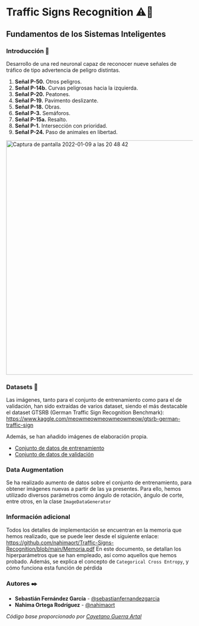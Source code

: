 # Traffic Signs Recognition ⚠️🚦
## Fundamentos de los Sistemas Inteligentes 

### Introducción 📄
Desarrollo de una red neuronal capaz de reconocer nueve señales de tráfico de tipo advertencia de peligro distintas.
1.	**Señal P-50.** Otros peligros.
2.	**Señal P-14b.** Curvas peligrosas hacia la izquierda.
3.	**Señal P-20.** Peatones.
4.	**Señal P-19.** Pavimento deslizante.
5.	**Señal P-18.** Obras.
6.	**Señal P-3.** Semáforos.
7.	**Señal P-15a.** Resalto.
8.	**Señal P-1.** Intersección con prioridad.
9.	**Señal P-24.** Paso de animales en libertad.


<img width="632" alt="Captura de pantalla 2022-01-09 a las 20 48 42" src="https://user-images.githubusercontent.com/56322714/148700240-8a6a1fdb-bbd6-40f1-be64-5724da7ee35f.png">

### Datasets 📁
Las imágenes, tanto para el conjunto de entrenamiento como para el de validación, han sido extraídas de varios dataset, siendo el más destacable el dataset GTSRB (German Traffic Sign Recognition Benchmark): https://www.kaggle.com/meowmeowmeowmeowmeow/gtsrb-german-traffic-sign

Además, se han añadido imágenes de elaboración propia.

  * [Conjunto de datos de entrenamiento](https://drive.google.com/drive/folders/1_C1JM9Ik90DKWz_xu5hwwG6_2QfEnBHq?usp=sharing)
  * [Conjunto de datos de validación](https://drive.google.com/drive/folders/13ChyxuCHRbgvNRJ5eX7tHc1TX5VrKDG5?usp=sharing)

### Data Augmentation 
Se ha realizado aumento de datos sobre el conjunto de entrenamiento, para obtener imágenes nuevas a partir de las ya presentes. Para ello, hemos utilizado diversos parámetros como ángulo de rotación, ángulo de corte, entre otros, en la clase `ImageDataGenerator`

### Información adicional
Todos los detalles de implementación se encuentran en la memoria que hemos realizado, que se puede leer desde el siguiente enlace: https://github.com/nahimaort/Traffic-Signs-Recognition/blob/main/Memoria.pdf
En este documento, se detallan los hiperparámetros que se han empleado, así como aquellos que hemos probado.
Además, se explica el concepto de `Categorical Cross Entropy`, y cómo funciona esta función de pérdida

### Autores ✒️
  * **Sebastián Fernández García** - [@sebastianfernandezgarcia](https://github.com/sebastianfernandezgarcia)
  * **Nahima Ortega Rodríguez** - [@nahimaort](https://github.com/nahimaort)
 
 *Código base proporcionado por [Cayetano Guerra Artal](https://cayetanoguerra.github.io/ia/)*
 
 

